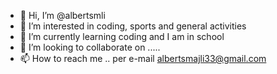 - 👋 Hi, I’m @albertsmli
- 👀 I’m interested in coding, sports and general activities
- 🌱 I’m currently learning coding and I am in school
- 💞️ I’m looking to collaborate on .....
- 📫 How to reach me .. per e-mail albertsmajli33@gmail.com

<!---
albertsmli/albertsmli is a ✨ special ✨ repository because its `README.md` (this file) appears on your GitHub profile.
You can click the Preview link to take a look at your changes.
--->
